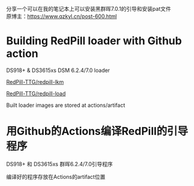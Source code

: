 分享一个可以在我的笔记本上可以安装黑群晖7.0.1的引导和安装pat文件
<br>
原博主：https://www.qzkyl.cn/post-600.html






# Building RedPill loader with Github action

DS918+ & DS3615xs DSM 6.2.4/7.0 loader

[RedPill-TTG/redpill-lkm](https://github.com/RedPill-TTG/redpill-lkm)

[RedPill-TTG/redpill-load](https://github.com/RedPill-TTG/redpill-load)

Built loader images are stored at actions/artifact


# 用Github的Actions编译RedPill的引导程序

DS918+ 和 DS3615xs 群晖6.2.4/7.0引导程序

编译好的程序存放在Actions的artifact位置
